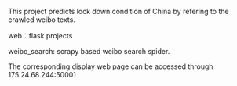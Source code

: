 This project predicts lock down condition of China by refering to the crawled weibo texts.

web：flask projects

weibo_search: scrapy based weibo search spider.

The corresponding display web page can be accessed through 175.24.68.244:50001